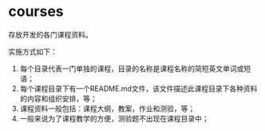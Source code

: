 # courses
存放开发的各门课程资料。

实施方式如下：<br />
1. 每个目录代表一门单独的课程，目录的名称是课程名称的简短英文单词或短语；<br />
2. 每个课程目录下有一个README.md文件，该文件描述此课程目录下各种资料的内容和组织安排，等；<br />
3. 课程资料一般包括：课程大纲，教案，作业和测验，等；<br />
4. 一般来说为了课程教学的方便，测验题不出现在课程目录中；<br />
